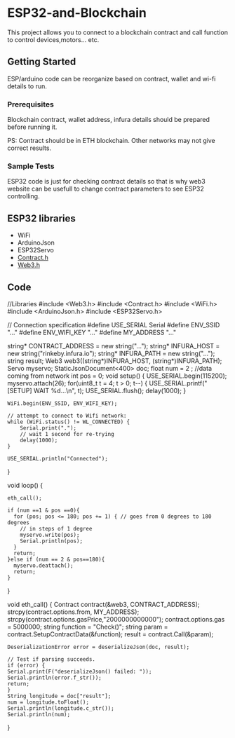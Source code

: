 # ESP32-and-Blockchain

This project allows you to connect to a blockchain contract and call function to control devices,motors... etc.

## Getting Started

ESP/arduino code can be reorganize based on contract, wallet and wi-fi details to run.

### Prerequisites

Blockchain contract, wallet address, infura details should be prepared before running it.

PS: Contract should be in ETH blockchain. Other networks may not give correct results.

### Sample Tests

ESP32 code is just for checking contract details so that is why web3 website can be usefull to change contract parameters to see ESP32 controlling.

## ESP32 libraries

  - WiFi
  - ArduinoJson
  - ESP32Servo
  - [Contract.h](https://github.com/kopanitsa/web3-arduino.git)
  - [Web3.h](https://github.com/kopanitsa/web3-arduino.git)

## Code


//Libraries
#include <Web3.h>
#include <Contract.h>
#include <WiFi.h>
#include <ArduinoJson.h>
#include <ESP32Servo.h>

// Connection specification
#define USE_SERIAL Serial
#define ENV_SSID     "..."
#define ENV_WIFI_KEY "..."
#define MY_ADDRESS "..."

string* CONTRACT_ADDRESS = new string("...");
string* INFURA_HOST = new string("rinkeby.infura.io");
string* INFURA_PATH = new string("...");
string result;
Web3 web3((string*)INFURA_HOST, (string*)INFURA_PATH);
Servo myservo;
StaticJsonDocument<400> doc;
float num = 2 ; //data coming from network
int pos = 0;
void setup() {
    USE_SERIAL.begin(115200);
    myservo.attach(26);
    for(uint8_t t = 4; t > 0; t--) {
        USE_SERIAL.printf("[SETUP] WAIT %d...\n", t);
        USE_SERIAL.flush();
        delay(1000);
    }

    WiFi.begin(ENV_SSID, ENV_WIFI_KEY);

    // attempt to connect to Wifi network:
    while (WiFi.status() != WL_CONNECTED) {
        Serial.print(".");
        // wait 1 second for re-trying
        delay(1000);
    }

    USE_SERIAL.println("Connected");

    
}

void loop() {

    eth_call();
    
    if (num ==1 & pos ==0){
      for (pos; pos <= 180; pos += 1) { // goes from 0 degrees to 180 degrees
        // in steps of 1 degree
        myservo.write(pos);  
        Serial.println(pos);
      }
      return;
    }else if (num == 2 & pos==180){
      myservo.deattach();
      return;      
    }
}

void eth_call() {
    Contract contract(&web3, CONTRACT_ADDRESS);
    strcpy(contract.options.from, MY_ADDRESS);
    strcpy(contract.options.gasPrice,"2000000000000");
    contract.options.gas = 5000000;
    string function = "Check()";
    string param = contract.SetupContractData(&function);
    result = contract.Call(&param);
    

    DeserializationError error = deserializeJson(doc, result);

    // Test if parsing succeeds.
    if (error) {
    Serial.print(F("deserializeJson() failed: "));
    Serial.println(error.f_str());
    return;
    }
    String longitude = doc["result"];
    num = longitude.toFloat();
    Serial.println(longitude.c_str());
    Serial.println(num);
}
